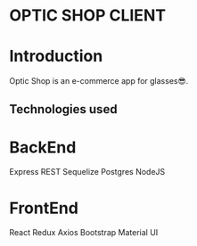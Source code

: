 # OPTIC SHOP CLIENT

# Introduction
Optic Shop is an e-commerce app for glasses😎. 

## Technologies used

# BackEnd
  Express
  REST
  Sequelize
  Postgres
  NodeJS
  
# FrontEnd
  React
  Redux
  Axios
  Bootstrap
  Material UI

